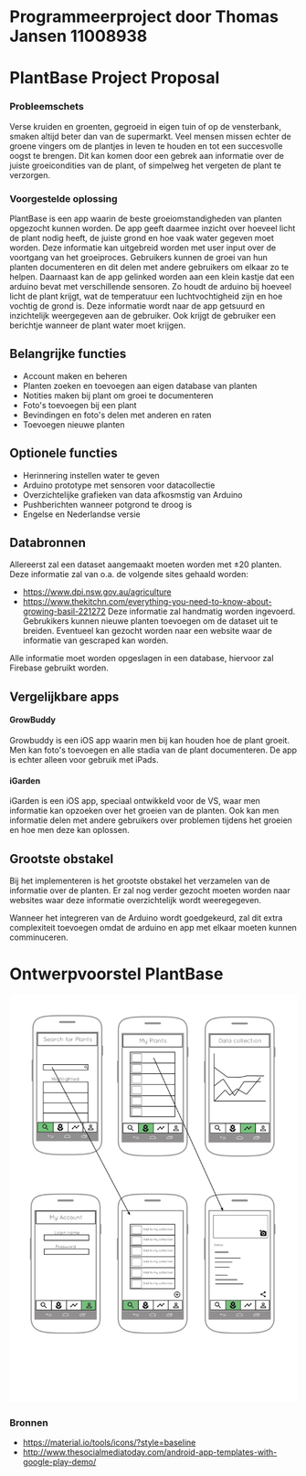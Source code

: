 # Programmeerproject door Thomas Jansen 11008938

# PlantBase Project Proposal

### Probleemschets
Verse kruiden en groenten, gegroeid in eigen tuin of op de vensterbank, smaken altijd beter dan van de supermarkt. Veel mensen missen echter de groene vingers om de plantjes in leven te houden en tot een succesvolle oogst te brengen. Dit kan komen door een gebrek aan informatie over de juiste groeicondities van de plant, of simpelweg het vergeten de plant te verzorgen.

### Voorgestelde oplossing
PlantBase is een app waarin de beste groeiomstandigheden van planten opgezocht kunnen worden. De app geeft daarmee inzicht over hoeveel licht de plant nodig heeft, de juiste grond en hoe vaak water gegeven moet worden. Deze informatie kan uitgebreid worden met user input over de voortgang van het groeiproces. Gebruikers kunnen de groei van hun planten documenteren en dit delen met andere gebruikers om elkaar zo te helpen. 
Daarnaast kan de app gelinked worden aan een klein kastje dat een arduino bevat met verschillende sensoren. Zo houdt de arduino bij hoeveel licht de plant krijgt, wat de temperatuur een luchtvochtigheid zijn en hoe vochtig de grond is. Deze informatie wordt naar de app getsuurd en inzichtelijk weergegeven aan de gebruiker. Ook krijgt de gebruiker een berichtje wanneer de plant water moet krijgen.

## Belangrijke functies
- Account maken en beheren 
- Planten zoeken en toevoegen aan eigen database van planten
- Notities maken bij plant om groei te documenteren
- Foto's toevoegen bij een plant
- Bevindingen en foto's delen met anderen en raten
- Toevoegen nieuwe planten

## Optionele functies
- Herinnering instellen water te geven
- Arduino prototype met sensoren voor datacollectie
- Overzichtelijke grafieken van data afkosmstig van Arduino
- Pushberichten wanneer potgrond te droog is
- Engelse en Nederlandse versie

## Databronnen
Allereerst zal een dataset aangemaakt moeten worden met ±20 planten. Deze informatie zal van o.a. de volgende sites gehaald worden:
- https://www.dpi.nsw.gov.au/agriculture
- https://www.thekitchn.com/everything-you-need-to-know-about-growing-basil-221272
Deze informatie zal handmatig worden ingevoerd. Gebrukikers kunnen nieuwe planten toevoegen om de dataset uit te breiden.
Eventueel kan gezocht worden naar een website waar de informatie van gescraped kan worden.

Alle informatie moet worden opgeslagen in een database, hiervoor zal Firebase gebruikt worden.

## Vergelijkbare apps
#### GrowBuddy
Growbuddy is een iOS app waarin men bij kan houden hoe de plant groeit. Men kan foto's toevoegen en alle stadia van de plant documenteren. De app is echter alleen voor gebruik met iPads.

#### iGarden
iGarden is een iOS app, speciaal ontwikkeld voor de VS, waar men informatie kan opzoeken over het groeien van de planten. Ook kan men informatie delen met andere gebruikers over problemen tijdens het groeien en hoe men deze kan oplossen. 

## Grootste obstakel
Bij het implementeren is het grootste obstakel het verzamelen van de informatie over de planten.
Er zal nog verder gezocht moeten worden naar websites waar deze informatie overzichtelijk wordt weeregegeven.


Wanneer het integreren van de Arduino wordt goedgekeurd, zal dit extra complexiteit toevoegen omdat de arduino en app met elkaar moeten kunnen comminuceren.


# Ontwerpvoorstel PlantBase
![Alt text](https://github.com/Thomas-Jansen/Programmeerproject/blob/master/doc/PlantBase_design.png)





### Bronnen
- https://material.io/tools/icons/?style=baseline
- http://www.thesocialmediatoday.com/android-app-templates-with-google-play-demo/
